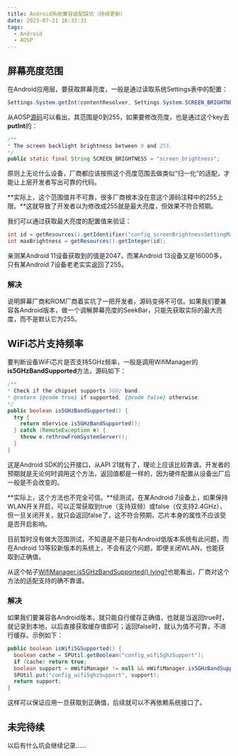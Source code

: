 ```yaml
---
title: Android系统兼容适配踩坑（持续更新）
date: 2023-07-21 16:32:31
tags:
  - Android
  - AOSP
---
```


## 屏幕亮度范围

在Android应用层，要获取屏幕亮度，一般是通过读取系统Settings表中的配置：

```java
Settings.System.getInt(contentResolver, Settings.System.SCREEN_BRIGHTNESS);
```

从AOSP[源码](https://cs.android.com/android/platform/superproject/+/master:frameworks/base/core/java/android/provider/Settings.java;l=4550?q=SCREEN_BRIGHTNESS)可以看出，其范围是0到255，如果要修改亮度，也是通过这个key去**putInt**的：

```java
/**
* The screen backlight brightness between 0 and 255.
*/
public static final String SCREEN_BRIGHTNESS = "screen_brightness";
```

原则上无论什么设备，厂商都应该按照这个亮度范围去做类似“归一化”的适配，才能让上层开发者写出可靠的代码。

**实际上，这个范围值并不可靠，很多厂商根本没在意这个源码注释中的255上限。**这就导致了开发者以为修改成255就是最大亮度，但效果不符合预期。

我们可以通过获取最大亮度的配置值来验证：

```java
int id = getResources().getIdentifier("config_screenBrightnessSettingMaximum", "integer", "android");
int maxBrightness = getResources().getInteger(id);
```

亲测某Android 11设备获取到的值是2047，而某Android 13设备又是16000多，只有某Android 7设备老老实实返回了255。

### 解决

说明屏幕厂商和ROM厂商着实坑了一把开发者，源码变得不可信。如果我们要兼容各Android版本，做一个调解屏幕亮度的SeekBar，只能先获取实际的最大亮度，而不是默认它为255。

## WiFi芯片支持频率

要判断设备WiFi芯片是否支持5GHz频率，一般是调用WifiManager的**is5GHzBandSupported**方法，源码如下：

```java
/**
* Check if the chipset supports 5GHz band.
* @return {@code true} if supported, {@code false} otherwise.
*/
public boolean is5GHzBandSupported() {
  try {
    return mService.is5GHzBandSupported();
  } catch (RemoteException e) {
    throw e.rethrowFromSystemServer();
  }
}
```

这是Android SDK的公开接口，从API 21就有了，理论上应该比较靠谱。开发者的预期就是无论何时调用这个方法，返回值都是一样的，因为硬件配置从设备出厂后一般是不会改变的。

**实际上，这个方法也不完全可信。**经测试，在某Android 7设备上，如果保持WLAN开关开启，可以正常获取到true（支持双频）或false（仅支持2.4GHz），但一旦关闭开关，就只会返回false了，这不符合预期，芯片本身的属性不应该受是否开启影响。

目前暂时没有做大范围测试，不知道是不是只有Android低版本系统有此问题，而在Android 13等较新版本的系统上，不会有这个问题，即便关闭WLAN，也能获取到正确值。

从这个帖子[WifiManager.is5GHzBandSupported() lying?](https://stackoverflow.com/questions/31287989/wifimanager-is5ghzbandsupported-lying)也能看出，厂商对这个方法的适配支持的确不靠谱。

### 解决

如果我们要兼容各Android版本，就只能自行缓存正确值，也就是当返回true时，就记录到本地，以后直接获取缓存值即可；返回false时，就认为值不可靠，不进行缓存。示例如下：

```java
public boolean isWifi5GSupported() {
  boolean cache = SPUtil.getBoolean("config_wifi5ghzSupport");
  if (cache) return true;
  boolean support = mWifiManager != null && mWifiManager.is5GHzBandSupported();
  SPUtil.put("config_wifi5ghzSupport", support);
  return support;
}
```

这样可以保证应用一旦获取到正确值，后续就可以不再依赖系统接口了。

## 未完待续

以后有什么坑会继续记录……
